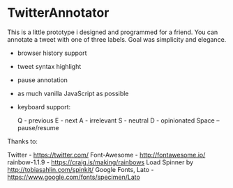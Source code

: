 # TwitterAnnotator

This is a little prototype i designed and programmed for a friend. You can annotate a tweet with one of three labels. Goal was simplicity and elegance.

- browser history support
- tweet syntax highlight
- pause annotation
- as much vanilla JavaScript as possible
- keyboard support:

	Q - previous
	E - next
	A - irrelevant
	S - neutral
	D - opinionated
	Space – pause/resume


Thanks to:

Twitter - https://twitter.com/
Font-Awesome - http://fontawesome.io/
rainbow-1.1.9 - https://craig.is/making/rainbows
Load Spinner by http://tobiasahlin.com/spinkit/
Google Fonts, Lato - https://www.google.com/fonts/specimen/Lato

